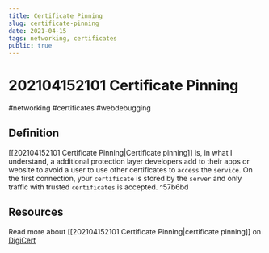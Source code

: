 ```yaml
---
title: Certificate Pinning
slug: certificate-pinning
date: 2021-04-15
tags: networking, certificates
public: true
---
```


# 202104152101 Certificate Pinning
#networking #certificates #webdebugging
## Definition
[[202104152101 Certificate Pinning|Certificate pinning]] is, in what I understand, a additional protection layer developers add to their apps or website to avoid a user to use other certificates to `access` the `service`. On the first connection, your `certificate` is stored by the `server` and only traffic with trusted `certificates` is accepted.  ^57b6bd
## Resources
Read more about [[202104152101 Certificate Pinning|certificate pinning]] on [DigiCert]   

[DigiCert]: https://www.digicert.com/dc/blog/certificate-pinning-what-is-certificate-pinning/